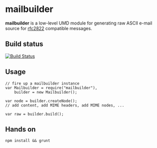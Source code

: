 # mailbuilder

**mailbuilder** is a low-level UMD module for generating raw ASCII e-mail source for [rfc2822](http://tools.ietf.org/html/rfc2822) 
compatible messages.

## Build status

[![Build Status](https://magnum.travis-ci.com/whiteout-io/mailbuilder.png?token=5yv6vxiBcwLUcDzMPysE&branch=master)](https://magnum.travis-ci.com/whiteout-io/mailbuilder)

## Usage

    // fire up a mailbuilder instance
    var Mailbuilder = require("mailbuilder"),
        builder = new Mailbuilder();

    var node = builder.createNode();
    // add content, add MIME headers, add MIME nodes, ...

    var raw = builder.build();

## Hands on

    npm install && grunt